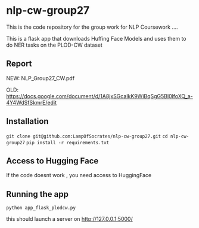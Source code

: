 # nlp-cw-group27

This is the code repository for the group work for NLP Coursework ....

This is a flask app that downloads Huffing Face Models and uses them to do NER tasks on the PLOD-CW dataset

## Report
NEW:
NLP_Group27_CW.pdf

OLD:
https://docs.google.com/document/d/1A8jxSGcaIkK9WiBqSgG5Bl0lfoXQ_a-4Y4WdSfSkmrE/edit


## Installation 

`git clone git@github.com:LampOfSocrates/nlp-cw-group27.git`
`cd nlp-cw-group27`
`pip install -r requirements.txt`


## Access to Hugging Face

If the code doesnt work , you need access to HuggingFace


## Running the app 

`python app_flask_plodcw.py`

this should launch a server on http://127.0.0.1:5000/
